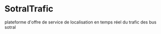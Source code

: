 # SotralTrafic
plateforme d'offre de service de localisation en temps réel du trafic  des bus sotral
